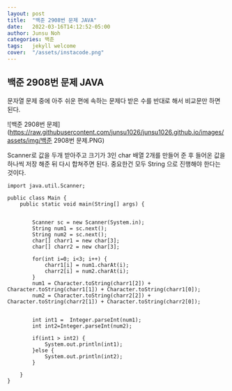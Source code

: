 ```yaml
---
layout: post
title:  "백준 2908번 문제 JAVA"
date:   2022-03-16T14:12:52-05:00
author: Junsu Noh
categories: 백준
tags:	jekyll welcome
cover:  "/assets/instacode.png" 
---
```


## 백준 2908번 문제 JAVA



문자열 문제 중에 아주 쉬운 편에 속하는 문제다 받은 수를 반대로 해서 비교문만 하면 된다.



![백준 2908번 문제](https://raw.githubusercontent.com/junsu1026/junsu1026.github.io/images/assets/img/백준 2908번 문제.PNG)



Scanner로 값을 두개 받아주고 크기가 3인 char 배열 2개를 만들어 준 후 들어온 값을 하나씩 저장 해준 뒤 다시 합쳐주면 된다. 중요한건 모두 String 으로 진행해야 한다는 것이다.



```
import java.util.Scanner;

public class Main {
	public static void main(String[] args) {

		
		Scanner sc = new Scanner(System.in);
		String num1 = sc.next();
		String num2 = sc.next();
		char[] charr1 = new char[3];
		char[] charr2 = new char[3];
		
		for(int i=0; i<3; i++) {
			charr1[i] = num1.charAt(i);
			charr2[i] = num2.charAt(i);
		}
		num1 = Character.toString(charr1[2]) + Character.toString(charr1[1]) + Character.toString(charr1[0]);
		num2 = Character.toString(charr2[2]) + Character.toString(charr2[1]) + Character.toString(charr2[0]);
		
		
		int int1 =	Integer.parseInt(num1);
		int int2=Integer.parseInt(num2);
		
		if(int1 > int2) {
			System.out.println(int1);
		}else {
			System.out.println(int2);
		}
		
	}
}
```

